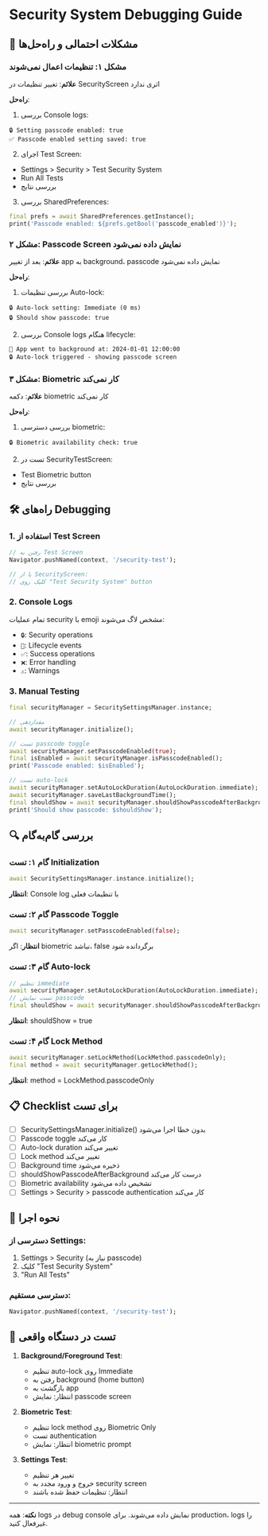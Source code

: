 # Security System Debugging Guide

## 🚨 مشکلات احتمالی و راه‌حل‌ها

### مشکل ۱: تنظیمات اعمال نمی‌شوند
**علائم**: تغییر تنظیمات در SecurityScreen اثری ندارد

**راه‌حل**:
1. بررسی Console logs:
```
🔒 Setting passcode enabled: true
✅ Passcode enabled setting saved: true
```

2. اجرای Test Screen:
- Settings > Security > Test Security System
- Run All Tests
- بررسی نتایج

3. بررسی SharedPreferences:
```dart
final prefs = await SharedPreferences.getInstance();
print('Passcode enabled: ${prefs.getBool('passcode_enabled')}');
```

### مشکل ۲: Passcode Screen نمایش داده نمی‌شود
**علائم**: بعد از تغییر app به background، passcode نمایش داده نمی‌شود

**راه‌حل**:
1. بررسی تنظیمات Auto-lock:
```
🔒 Auto-lock setting: Immediate (0 ms)
🔒 Should show passcode: true
```

2. بررسی Console logs هنگام lifecycle:
```
📱 App went to background at: 2024-01-01 12:00:00
🔒 Auto-lock triggered - showing passcode screen
```

### مشکل ۳: Biometric کار نمی‌کند
**علائم**: دکمه biometric کار نمی‌کند

**راه‌حل**:
1. بررسی دسترسی biometric:
```
🔒 Biometric availability check: true
```

2. تست در SecurityTestScreen:
- Test Biometric button
- بررسی نتایج

## 🛠️ راه‌های Debugging

### 1. استفاده از Test Screen
```dart
// رفتن به Test Screen
Navigator.pushNamed(context, '/security-test');

// یا از SecurityScreen:
// کلیک روی "Test Security System" button
```

### 2. Console Logs
تمام عملیات security با emoji مشخص لاگ می‌شوند:
- `🔒`: Security operations
- `📱`: Lifecycle events  
- `✅`: Success operations
- `❌`: Error handling
- `⚠️`: Warnings

### 3. Manual Testing
```dart
final securityManager = SecuritySettingsManager.instance;

// مقداردهی
await securityManager.initialize();

// تست passcode toggle
await securityManager.setPasscodeEnabled(true);
final isEnabled = await securityManager.isPasscodeEnabled();
print('Passcode enabled: $isEnabled');

// تست auto-lock
await securityManager.setAutoLockDuration(AutoLockDuration.immediate);
await securityManager.saveLastBackgroundTime();
final shouldShow = await securityManager.shouldShowPasscodeAfterBackground();
print('Should show passcode: $shouldShow');
```

## 🔍 بررسی گام‌به‌گام

### گام ۱: تست Initialization
```dart
await SecuritySettingsManager.instance.initialize();
```
**انتظار**: Console log با تنظیمات فعلی

### گام ۲: تست Passcode Toggle  
```dart
await securityManager.setPasscodeEnabled(false);
```
**انتظار**: اگر biometric نباشد، false برگردانده شود

### گام ۳: تست Auto-lock
```dart
// تنظیم immediate
await securityManager.setAutoLockDuration(AutoLockDuration.immediate);
// تست نمایش passcode
final shouldShow = await securityManager.shouldShowPasscodeAfterBackground();
```
**انتظار**: shouldShow = true

### گام ۴: تست Lock Method
```dart
await securityManager.setLockMethod(LockMethod.passcodeOnly);
final method = await securityManager.getLockMethod();
```
**انتظار**: method = LockMethod.passcodeOnly

## 📋 Checklist برای تست

- [ ] SecuritySettingsManager.initialize() بدون خطا اجرا می‌شود
- [ ] Passcode toggle کار می‌کند
- [ ] Auto-lock duration تغییر می‌کند  
- [ ] Lock method تغییر می‌کند
- [ ] Background time ذخیره می‌شود
- [ ] shouldShowPasscodeAfterBackground درست کار می‌کند
- [ ] Biometric availability تشخیص داده می‌شود
- [ ] Settings > Security > passcode authentication کار می‌کند

## 🚀 نحوه اجرا

### دسترسی از Settings:
1. Settings > Security (نیاز به passcode)
2. کلیک "Test Security System"
3. "Run All Tests"

### دسترسی مستقیم:
```dart
Navigator.pushNamed(context, '/security-test');
```

## 📱 تست در دستگاه واقعی

1. **Background/Foreground Test**:
   - تنظیم auto-lock روی Immediate
   - رفتن به background (home button)
   - بازگشت به app
   - انتظار: نمایش passcode screen

2. **Biometric Test**:
   - تنظیم lock method روی Biometric Only
   - تست authentication
   - انتظار: نمایش biometric prompt

3. **Settings Test**:
   - تغییر هر تنظیم
   - خروج و ورود مجدد به security screen
   - انتظار: تنظیمات حفظ شده باشند

---

**نکته**: همه logs در debug console نمایش داده می‌شوند. برای production، logs را غیرفعال کنید. 